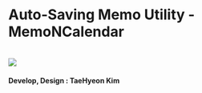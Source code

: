 # Auto-Saving Memo Utility - MemoNCalendar
<br/>
<img src="https://user-images.githubusercontent.com/55177359/131240792-c7a16479-3ec2-441d-b7aa-5e71484c644e.png"/>
<h4>Develop, Design : TaeHyeon Kim</h3>


